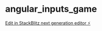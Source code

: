 # angular_inputs_game

[Edit in StackBlitz next generation editor ⚡️](https://stackblitz.com/~/github.com/LukasSonnabend/angular_inputs_game)
